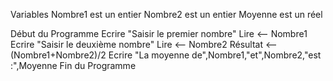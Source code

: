 Variables
    Nombre1 est un entier
    Nombre2 est un entier
    Moyenne est un réel

Début du Programme
    Ecrire "Saisir le premier nombre"
    Lire <-- Nombre1
    Ecrire "Saisir le deuxième nombre"
    Lire <-- Nombre2
    Résultat <-- (Nombre1+Nombre2)/2
    Ecrire "La moyenne de",Nombre1,"et",Nombre2,"est :",Moyenne
Fin du Programme
